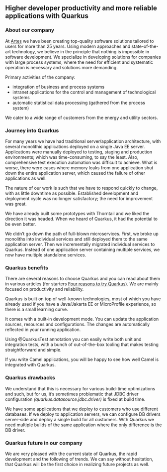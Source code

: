 ## Higher developer productivity and more reliable applications with Quarkus

### About our company

At [Artes](https://www.artes.si/) we have been creating top-quality software solutions tailored to users for more than 25 years. Using modern approaches and state-of-the-art technology, we believe in the principle that nothing is impossible in software development.
We specialize in developing solutions for companies with large process systems, where the need for efficient and systematic operation is necessary and solutions more demanding.

Primary activities of the company:
- integration of business and process systems
- intranet applications for the control and management of technological systems
- automatic statistical data processing (gathered from the process system)

We cater to a wide range of customers from the energy and utility sectors.

### Journey into Quarkus

For many years we have had traditional server/application architecture, with several monolithic applications deployed on a single Java EE server. Applications were manually deployed to testing, staging and production environments; which was time-consuming, to say the least. Also, comprehensive test execution automation was difficult to achieve. What is worse, there were cases where memory leaks from one application shut down the entire application server, which caused the failure of other applications as well.

The nature of our work is such that we have to respond quickly to change, with as little downtime as possible. Established development and deployment cycle was no longer satisfactory; the need for improvement was great.

We have already built some prototypes with Thorntail and we liked the direction it was headed. When we heard of Quarkus, it had the potential to be even better. 

We didn’t go down the path of full-blown microservices. First, we broke up monoliths into individual services and still deployed them to the same application server. Then we incrementally migrated individual services to Quarkus. Instead of one application server containing multiple services, we now have multiple standalone services.

### Quarkus benefits

There are several reasons to choose Quarkus and you can read about them in various articles (for starters [Four reasons to try Quarkus](https://www.redhat.com/en/resources/four-reasons-to-try-quarkus-checklist)). We are mainly focused on productivity and reliability. 

Quarkus is built on top of well-known technologies, most of which you have already used if you have a Java/Jakarta EE or MicroProfile experience, so there is a small learning curve.

It comes with a built-in development mode. You can update the application sources, resources and configurations. The changes are automatically reflected in your running application.

Using @QuarkusTest annotation you can easily write both unit and integration tests, with a bunch of out-of-the-box tooling that makes testing straightforward and simple.

If you write Camel applications, you will be happy to see how well Camel is integrated with Quarkus.

### Quarkus drawbacks

We understand that this is necessary for various build-time optimizations and such, but for us, it’s sometimes problematic that JDBC driver configuration _(quarkus.datasource.jdbc.driver)_ is fixed at build time. 

We have some applications that we deploy to customers who use different databases. If we deploy to application servers, we can configure DB drivers server-side and deploy a single build for all customers. With Quarkus we need multiple builds of the same application where the only difference is the DB driver.

### Quarkus future in our company

We are very pleased with the current state of Quarkus, the rapid development and the following of trends. We can say without hesitation, that Quarkus will be the first choice in realizing future projects as well.
